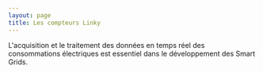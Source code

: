 ```yaml
---
layout: page
title: Les compteurs Linky
---
```


L'acquisition et le traitement des données en temps réel des consommations électriques est essentiel dans le développement des Smart Grids. 


